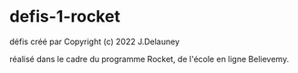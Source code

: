 # defis-1-rocket

défis créé par Copyright (c) 2022 J.Delauney

réalisé dans le cadre du programme Rocket, de l'école en ligne Believemy.


